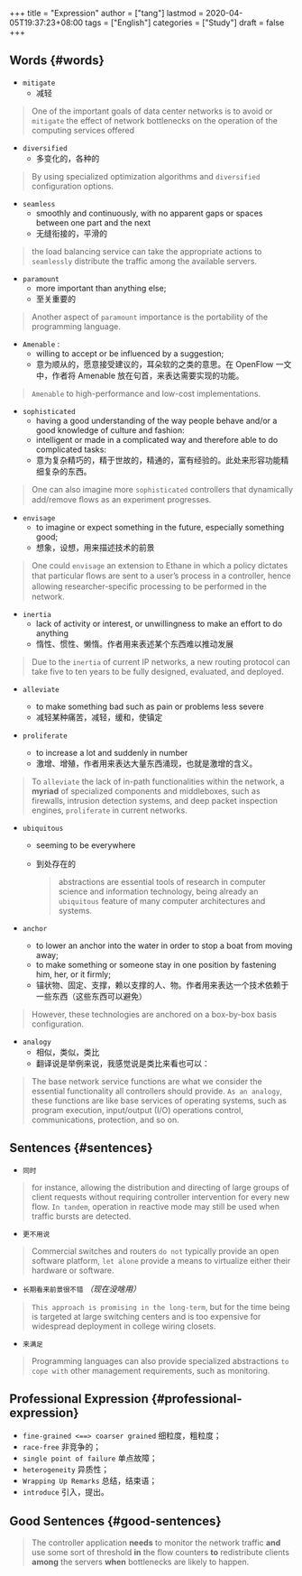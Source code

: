 +++
title = "Expression"
author = ["tang"]
lastmod = 2020-04-05T19:37:23+08:00
tags = ["English"]
categories = ["Study"]
draft = false
+++

## Words {#words}

-   `mitigate`
    -   减轻

> One of the important goals of data center networks is to avoid or `mitigate` the effect of network bottlenecks on the operation of the computing services offered

-   `diversified`
    -   多变化的，各种的

> By using specialized optimization algorithms and `diversified` configuration options.

-   `seamless`
    -   smoothly and continuously, with no apparent gaps or spaces between one part and the next
    -   无缝衔接的，平滑的

> the load balancing service can take the appropriate actions to `seamlessly` distribute the traffic among the available servers.

-   `paramount`
    -   more important than anything else;
    -   至关重要的

> Another aspect of `paramount` importance is the portability of the programming language.

-   `Amenable` :
    -   willing to accept or be influenced by a suggestion;
    -   意为顺从的，愿意接受建议的，耳朵软的之类的意思。在 OpenFlow 一文中，作者将 Amenable 放在句首，来表达需要实现的功能。

> `Amenable` to high-performance and low-cost implementations.

-   `sophisticated`
    -   having a good understanding of the way people behave and/or a good knowledge of culture and fashion:
    -   intelligent or made in a complicated way and therefore able to do complicated tasks:
    -   意为复杂精巧的，精于世故的，精通的，富有经验的。此处来形容功能精细复杂的东西。

> One can also imagine more `sophisticated` controllers that dynamically add/remove ﬂows as an experiment progresses.

-   `envisage`
    -   to imagine or expect something in the future, especially something good;
    -   想象，设想，用来描述技术的前景

> One could `envisage` an extension to Ethane in which a policy dictates that particular ﬂows are sent to a user’s process in a controller, hence allowing researcher-speciﬁc processing to be performed in the network.

-   `inertia`
    -   lack of activity or interest, or unwillingness to make an effort to do anything
    -   惰性、惯性、懒惰。作者用来表述某个东西难以推动发展

> Due to the `inertia` of current IP networks, a new routing protocol can take five to ten years to be fully designed, evaluated, and deployed.

-   `alleviate`
    -   to make something bad such as pain or problems less severe
    -   减轻某种痛苦，减轻，缓和，使镇定

-   `proliferate`
    -   to increase a lot and suddenly in number
    -   激增、增殖，作者用来表达大量东西涌现，也就是激增的含义。

> To `alleviate` the lack of in-path functionalities within the network, a **myriad** of specialized components and middleboxes, such as firewalls, intrusion detection systems, and deep packet inspection engines, `proliferate` in current networks.

-   `ubiquitous`
    -   seeming to be everywhere
    -   到处存在的

        > abstractions are essential tools of research in computer science and information technology, being already an `ubiquitous` feature of many computer architectures and systems.

-   `anchor`
    -   to lower an anchor into the water in order to stop a boat from moving away;
    -   to make something or someone stay in one position by fastening him, her, or it firmly;
    -   锚状物、固定、支撑，赖以支撑的人、物。作者用来表达一个技术依赖于一些东西（这些东西可以避免）

> However, these technologies are anchored on a box-by-box basis configuration.

-   `analogy`
    -   相似，类似，类比
    -   翻译说是举例来说，我感觉说是类比来看也可以：

> The base network service functions are what we consider the essential functionality all controllers should provide. `As an analogy`, these functions are like base services of operating systems, such as program execution, input/output (I/O) operations control, communications, protection, and so on.


## Sentences {#sentences}

-   `同时`

> for instance, allowing the distribution and directing of large groups of client requests without requiring controller intervention for every new flow. `In tandem`, operation in reactive mode may still be used when traffic bursts are detected.

-   `更不用说`

> Commercial switches and routers `do not` typically provide an open software platform, `let alone` provide a means to virtualize either their hardware or software.

-   `长期看来前景很不错` _（现在没啥用）_

> `This approach is promising in the long-term`, but for the time being is targeted at large switching centers and is too expensive for widespread deployment in college wiring closets.

-   `来满足`

> Programming languages can also provide specialized abstractions `to cope with` other management requirements, such as monitoring.


## Professional Expression {#professional-expression}

-   `fine-grained <==> coarser grained` 细粒度，粗粒度；
-   `race-free` 非竞争的；
-   `single point of failure`  单点故障；
-   `heterogeneity` 异质性；
-   `Wrapping Up Remarks` 总结，结束语；
-   `introduce` 引入，提出。


## Good Sentences {#good-sentences}

> The controller application **needs** to monitor the network traffic **and** use some sort of threshold **in** the flow counters **to** redistribute clients **among** the servers **when** bottlenecks are likely to happen.
